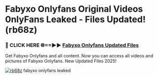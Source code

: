 # Fabyxo Onlyfans Original Videos 0nlyFans Leaked - Files Updated! (rb68z)

<h3>🔴 CLICK HERE 🌐==►► <a href="https://tinyurl.com/3hn5wdd3" rel="nofollow">Fabyxo Onlyfans Updated Files</a></h3>

Get Fabyxo Onlyfans and all content. Now you can access all videos and pictures of Fabyxo Onlyfans. New Updated Files 2025!

[![rb68z](https://i.imgur.com/4HnBqBT.gif)](https://tinyurl.com/3hn5wdd3)
fabyxo onlyfans leaked